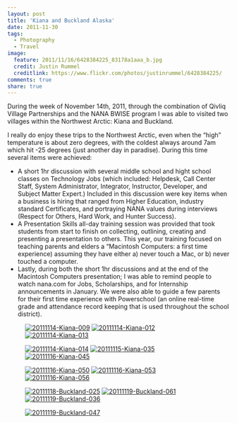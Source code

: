 ```yaml
---
layout: post
title: 'Kiana and Buckland Alaska'
date: 2011-11-30
tags:
  - Photography
  - Travel
image:
  feature: 2011/11/16/6428384225_83178a1aaa_b.jpg
  credit: Justin Rummel
  creditlink: https://www.flickr.com/photos/justinrummel/6428384225/
comments: true
share: true
---
```

<!-- <a href="https://www.flickr.com/photos/justinrummel/6428384225/"><img src="http://farm8.static.flickr.com/7171/6428384225_83178a1aaa_b.jpg" title="20111116-Kiana-056" /></a> -->
During the week of November 14th, 2011, through the combination of Qivliq Village Partnerships and the NANA BWISE program I was able to visited two villages within the Northwest Arctic: Kiana and Buckland. 

I really do enjoy these trips to the Northwest Arctic, even when the “high” temperature is about zero degrees, with the coldest always around 7am which hit -25 degrees (just another day in paradise). During this time several items were achieved:

*   A short 1hr discussion with several middle school and hight school classes on Technology Jobs (which included: Helpdesk, Call Center Staff, System Administrator, Integrator, Instructor, Developer, and Subject Matter Expert.) Included in this discussion were key items when a business is hiring that ranged from Higher Education, industry standard Certificates, and portraying NANA values during interviews (Respect for Others, Hard Work, and Hunter Success).
*   A Presentation Skills all-day training session was provided that took students from start to finish on collecting, outlining, creating and presenting a presentation to others. This year, our training focused on teaching parents and elders a “Macintosh Computers: a first time experience) assuming they have either a) never touch a Mac, or b) never touched a computer.
*   Lastly, during both the short 1hr discussions and at the end of the Macintosh Computers presentation; I was able to remind people to watch nana.com for Jobs, Scholarships, and for Internship announcements in January. We were also able to guide a few parents for their first time experience with Powerschool (an online real-time grade and attendance record keeping that is used throughout the school district).

<figure class="third">
<a href="https://www.flickr.com/photos/justinrummel/6428392811/"><img src="http://farm7.static.flickr.com/6053/6428392811_4fefb3e4fa_t.jpg" title="20111114-Kiana-009" /></a>
<a href="https://www.flickr.com/photos/justinrummel/6428391893/"><img src="http://farm8.static.flickr.com/7141/6428391893_eb76488e2a_t.jpg" title="20111114-Kiana-012" /></a>
<a href="https://www.flickr.com/photos/justinrummel/6428390815/"><img src="http://farm8.static.flickr.com/7009/6428390815_7510c3ed25_t.jpg" title="20111114-Kiana-013" /></a>
</figure>
<figure class="third">
<a href="https://www.flickr.com/photos/justinrummel/6428389919/"><img src="http://farm8.static.flickr.com/7019/6428389919_b687b16b49_t.jpg" title="20111114-Kiana-014" /></a>
<a href="https://www.flickr.com/photos/justinrummel/6428388757/"><img src="http://farm8.static.flickr.com/7006/6428388757_4eb12ac01d_t.jpg" title="20111115-Kiana-035" /></a>
<a href="https://www.flickr.com/photos/justinrummel/6428386929/"><img src="http://farm7.static.flickr.com/6233/6428386929_2b3c8f39ef_t.jpg" title="20111116-Kiana-045" /></a>
</figure>
<figure class="third">
<a href="https://www.flickr.com/photos/justinrummel/6428385867/"><img src="http://farm7.static.flickr.com/6053/6428385867_3326114dea_t.jpg" title="20111116-Kiana-050" /></a>
<a href="https://www.flickr.com/photos/justinrummel/6428385031/"><img src="http://farm8.static.flickr.com/7005/6428385031_b57fbbd08c_t.jpg" title="20111116-Kiana-053" /></a>
<a href="https://www.flickr.com/photos/justinrummel/6428384225/"><img src="http://farm8.static.flickr.com/7171/6428384225_83178a1aaa_t.jpg" title="20111116-Kiana-056" /></a>
</figure>
<figure class="third">
<a href="https://www.flickr.com/photos/justinrummel/6428403247/"><img src="http://farm8.static.flickr.com/7170/6428403247_1609ff248f_t.jpg" title="20111118-Buckland-025" /></a>
<a href="https://www.flickr.com/photos/justinrummel/6428403935/"><img src="http://farm8.static.flickr.com/7173/6428403935_2a60deb84f_t.jpg" title="20111119-Buckland-061" /></a>
<a href="https://www.flickr.com/photos/justinrummel/6428412831/"><img src="http://farm7.static.flickr.com/6111/6428412831_f65b263ab5_t.jpg" title="20111119-Buckland-036" /></a>
</figure>
<figure class="third">
<a href="https://www.flickr.com/photos/justinrummel/6428413817/"><img src="http://farm7.static.flickr.com/6031/6428413817_c1d5739aa0_t.jpg" title="20111119-Buckland-047" /></a>
</figure>